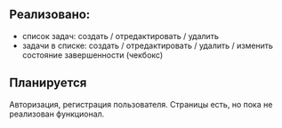 ## Реализовано:
* список задач: создать / отредактировать / удалить
* задачи в списке: создать / отредактировать / удалить / изменить состояние завершенности (чекбокс)

## Планируется 
Авторизация, регистрация пользователя.
Страницы есть, но пока не реализован функционал.
